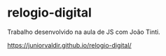# relogio-digital
Trabalho desenvolvido na aula de JS com João Tinti.

https://juniorvaldir.github.io/relogio-digital/

